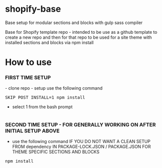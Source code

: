 # shopify-base
<p>Base setup for modular sections and blocks with gulp sass compiler</p>
<p>Base for Shopify template repo - intended to be use as a github template to create a new repo and then for that repo to be used for a site theme with installed sections and blocks via npm install</p>

# <h1>How to use</h1>

<h3><strong>FIRST TIME SETUP</strong></h3>
- clone repo 
- setup use the following command

<pre>SKIP_POST_INSTALL=1 npm install</pre>

- select 1 from the bash prompt

# <h3><strong>SECOND TIME SETUP - FOR GENERALLY WORKING ON AFTER INITIAL SETUP ABOVE</strong></h3>
- use the following command IF YOU DO NOT WANT A CLEAN SETUP FROM dependency IN PACKAGE-LOCK.JSON / PACKAGE.JSON FOR THEME SPECIFIC SECTIONS AND BLOCKS

<pre>npm install</pre>
